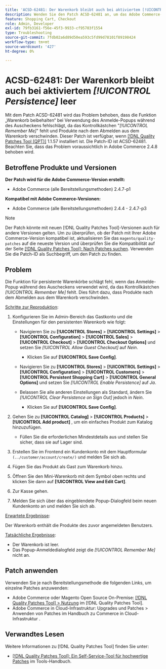 ```yaml
---
title: 'ACSD-62481: Der Warenkorb bleibt auch bei aktiviertem [!UICONTROL Persistence] leer'
description: Wenden Sie den Patch ACSD-62481 an, um das Adobe Commerce-Problem zu beheben, bei dem die Warenkorbfunktion bei Verwendung des Anmelde-Popup während des Auscheckens fehlschlägt.
feature: Shopping Cart, Checkout
role: Admin, Developer
exl-id: 79fb3161-f56e-45f3-9933-cf95703f1554
type: Troubleshooting
source-git-commit: 7fdb02a6d89d50ea593c5fd99d78101f89198424
workflow-type: tm+mt
source-wordcount: '427'
ht-degree: 0%

---
```


# ACSD-62481: Der Warenkorb bleibt auch bei aktiviertem *[!UICONTROL Persistence]* leer

Mit dem Patch ACSD-62481 wird das Problem behoben, dass die Funktion „Warenkorb beibehalten“ bei Verwendung des Anmelde-Popups während des Auscheckens fehlschlägt, da das Kontrollkästchen &quot;*[!UICONTROL Remember Me]*&quot; fehlt und Produkte nach dem Abmelden aus dem Warenkorb verschwinden. Dieser Patch ist verfügbar, wenn [[!DNL Quality Patches Tool (QPT)]](/help/tools/quality-patches-tool/quality-patches-tool-to-self-serve-quality-patches.md) 1.1.57 installiert ist. Die Patch-ID ist ACSD-62481. Beachten Sie, dass das Problem voraussichtlich in Adobe Commerce 2.4.8 behoben wird.

## Betroffene Produkte und Versionen

**Der Patch wird für die Adobe Commerce-Version erstellt:**

* Adobe Commerce (alle Bereitstellungsmethoden) 2.4.7-p1

**Kompatibel mit Adobe Commerce-Versionen:**

* Adobe Commerce (alle Bereitstellungsmethoden) 2.4.4 - 2.4.7-p3

>[!NOTE]
>
>Der Patch könnte mit neuen [!DNL Quality Patches Tool]-Versionen auch für andere Versionen gelten. Um zu überprüfen, ob der Patch mit Ihrer Adobe Commerce-Version kompatibel ist, aktualisieren Sie das `magento/quality-patches` auf die neueste Version und überprüfen Sie die Kompatibilität auf der Seite [[!DNL Quality Patches Tool]: Nach Patches suchen](https://experienceleague.adobe.com/tools/commerce-quality-patches/index.html). Verwenden Sie die Patch-ID als Suchbegriff, um den Patch zu finden.

## Problem

Die Funktion für persistente Warenkörbe schlägt fehl, wenn das Anmelde-Popup während des Auscheckens verwendet wird, da das Kontrollkästchen *[!UICONTROL Remember Me]* fehlt. Dies führt dazu, dass Produkte nach dem Abmelden aus dem Warenkorb verschwinden.

<u>Schritte zur Reproduktion</u>:

1. Konfigurieren Sie im Admin-Bereich das Gastkonto und die Einstellungen für den persistenten Warenkorb wie folgt:

   * Navigieren Sie zu **[!UICONTROL Stores]** > **[!UICONTROL Settings]** > **[!UICONTROL Configuration]** > **[!UICONTROL Sales]** > **[!UICONTROL Checkout]** > **[!UICONTROL Checkout Options]** und setzen Sie *[!UICONTROL Allow Guest Checkout]* auf *Nein*.

      * Klicken Sie auf **[!UICONTROL Save Config]**.

   * Navigieren Sie zu **[!UICONTROL Stores]** > **[!UICONTROL Settings]** > **[!UICONTROL Configuration]** > **[!UICONTROL Customers]** > **[!UICONTROL Persistent Shopping Cart]** > **[!UICONTROL General Options]** und setzen Sie *[!UICONTROL Enable Persistence]* auf *Ja*.
   * Belassen Sie alle anderen Einstellungen als Standard, ändern Sie *[!UICONTROL Clear Persistence on Sign Out]* jedoch in *Nein*.

      * Klicken Sie auf **[!UICONTROL Save Config]**.

1. Gehen Sie zu **[!UICONTROL Catalog]** > **[!UICONTROL Products]** > **[!UICONTROL Add product]** , um ein einfaches Produkt zum Katalog hinzuzufügen.

   * Füllen Sie die erforderlichen Mindestdetails aus und stellen Sie sicher, dass sie auf Lager sind.

1. Erstellen Sie im Frontend ein Kundenkonto mit dem Hauptformular `(../customer/account/create/)` und melden Sie sich ab.
1. Fügen Sie das Produkt als Gast zum Warenkorb hinzu.
1. Öffnen Sie den Mini-Warenkorb mit dem Symbol oben rechts und klicken Sie dann auf **[!UICONTROL View and Edit Cart]**.
1. Zur Kasse gehen.
1. Melden Sie sich über das eingeblendete Popup-Dialogfeld beim neuen Kundenkonto an und melden Sie sich ab.

<u>Erwartete Ergebnisse</u>:

Der Warenkorb enthält die Produkte des zuvor angemeldeten Benutzers.

<u>Tatsächliche Ergebnisse</u>:

* Der Warenkorb ist leer.
* Das Popup-Anmeldedialogfeld zeigt die *[!UICONTROL Remember Me]* nicht an.

## Patch anwenden

Verwenden Sie je nach Bereitstellungsmethode die folgenden Links, um einzelne Patches anzuwenden:

* Adobe Commerce oder Magento Open Source On-Premise: [[!DNL Quality Patches Tool] > Nutzung](/help/tools/quality-patches-tool/usage.md) im [!DNL Quality Patches Tool].
* Adobe Commerce in Cloud-Infrastruktur: Upgrades und Patches > Anwenden von Patches im Handbuch zu Commerce in Cloud-Infrastruktur .

## Verwandtes Lesen

Weitere Informationen zu [!DNL Quality Patches Tool] finden Sie unter:

* [[!DNL Quality Patches Tool]: Ein Self-Service-Tool für hochwertige Patches](/help/tools/quality-patches-tool/quality-patches-tool-to-self-serve-quality-patches.md) im Tools-Handbuch.
